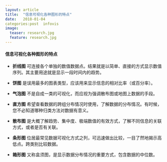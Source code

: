 ```yaml
---
layout: article
title:  "信息可视化各种图形的特点"
date:   2018-01-04 
categories:post  infovis 
image:
  teaser: research.jpg
  feature: research.jpg
---
```



#### 信息可视化各种图形的特点

* **折线图** 
可连接各个单独的数值数据点。结果就是以简单、直接的方式显示数值序列。其主要用途就是显示一段时间内的趋势。

* **饼图**
是误用最多的图表类型，应该用来显示信息的相对比率（或百分率）。

* **气泡图**  不是自成一类的可视化，而应视为强调散布图或地图上数据的手段。

* **直方图**  希望查看数据的跨组分布情况时使用，了解数据的分布情况。有时候，您不必知道哪种归类方法对数据有意义。

* **散布图** 是大概了解趋势、集中度、极端数值的有效方式，了解不同信息的关联方式，或者是否有关联。

* **条形图** 位居最常见数据可视化方式之列，可迅速做出比较，一目了然地揭示高低点。跨类别比较数据。

* **箱形图**  又称盒须图，是显示数据分布情况的重要方式，包含数据的中位数。
